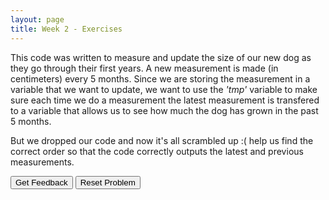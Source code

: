 ```yaml
---
layout: page
title: Week 2 - Exercises
---
```


This code was written to measure and update the size of our new dog as they go through their first years. A new measurement is made (in centimeters) 
every 5 months. Since we are storing the measurement in a variable that we want to update, we want to use the *'tmp'* variable to make sure each time we do a measurement
the latest measurement is transfered to a variable that allows us to see how much the dog has grown in the past 5 months.

But we dropped our code and now it's all scrambled up :( help us find the correct order so that the code correctly outputs the latest and previous measurements.


<div id="sortableTrash" class="sortable-code"></div> 
<div id="sortable" class="sortable-code"></div> 
<div style="clear:both;"></div> 
<p> 
    <input id="feedbackLink" value="Get Feedback" type="button" /> 
    <input id="newInstanceLink" value="Reset Problem" type="button" /> 
</p> 
<script type="text/javascript"> 
(function(){
  var initial = "old_size = 78\n" +
    "new_size = 92\n" +
    "temp = old_size\n" +
    "old_size = new_size\n" +
    "new_size = temp\n" +
    "print(&quot;new size is&quot;, old_size)\n" +
    "print(&quot;archive: old size is &quot;, new_size)";
  var parsonsPuzzle = new ParsonsWidget({
    "sortableId": "sortable",
    "max_wrong_lines": 10,
    "grader": ParsonsWidget._graders.LineBasedGrader,
    "exec_limit": 2500,
    "can_indent": true,
    "x_indent": 50,
    "lang": "en",
    "show_feedback": true
  });
  parsonsPuzzle.init(initial);
  parsonsPuzzle.shuffleLines();
  $("#newInstanceLink").click(function(event){ 
      event.preventDefault(); 
      parsonsPuzzle.shuffleLines(); 
  }); 
  $("#feedbackLink").click(function(event){ 
      event.preventDefault(); 
      parsonsPuzzle.getFeedback(); 
  }); 
})(); 
</script>
